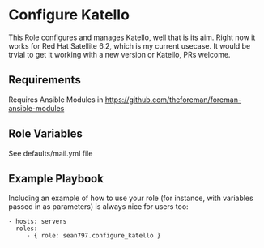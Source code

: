 Configure Katello
=========

This Role configures and manages Katello, well that is its aim. Right now it works for Red Hat Satellite 6.2, which is my current usecase.
It would be trvial to get it working with a new version or Katello, PRs welcome.

Requirements
------------

Requires Ansible Modules in https://github.com/theforeman/foreman-ansible-modules

Role Variables
--------------

See defaults/mail.yml file 

Example Playbook
----------------

Including an example of how to use your role (for instance, with variables passed in as parameters) is always nice for users too:

    - hosts: servers
      roles:
         - { role: sean797.configure_katello }

